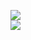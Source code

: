[![](https://img.shields.io/badge/Made%20With-Github%20Spray-lightgrey.svg?style=for-the-badge&logo=github)](https://github.com/Annihil/github-spray#18879)  
[![](https://i.imgur.com/2DrTn0Z.gif)](https://github.com/Annihil/github-spray)